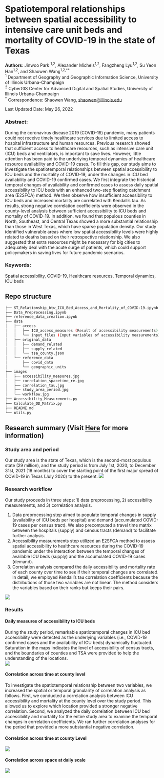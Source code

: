 # Spatiotemporal relationships between spatial accessibility to intensive care unit beds and mortality of COVID-19 in the state of Texas

**Authors**: Jinwoo Park <sup>1,2</sup>, Alexander Michels<sup>1,2</sup>, Fangzheng Lyu<sup>1,2</sup>, Su Yeon Han<sup>1,2</sup>, and Shaowen Wang<sup>1,2,**</sup> <br>
<sup>1</sup> Department of Geography and Geographic Information Science, University of Illinois Urbana-Champaign <br>
<sup>2</sup> CyberGIS Center for Advanced Digital and Spatial Studies, University of Illinois Urbana-Champaign <br>
<sup> *</sup> Correspondence: Shaowen Wang, shaowen@illinois.edu <br>

Last Updated Date: May 26, 2022

### Abstract:
During the coronavirus disease 2019 (COVID-19) pandemic, many patients could not receive timely healthcare services due to limited access to hospital infrastructure and human resources. Previous research showed that sufficient access to healthcare resources, such as intensive care unit (ICU) beds and ventilators, is important to save lives. However, little attention has been paid to the underlying temporal dynamics of healthcare resource availability and COVID-19 cases. To fill this gap, our study aims to investigate the spatiotemporal relationships between spatial accessibility to ICU beds and the mortality of COVID-19, under the changes in ICU bed availability and COVID-19 confirmed cases. We first integrate the historical temporal changes of availability and confirmed cases to assess daily spatial accessibility to ICU beds with an enhanced two-step floating catchment area (E2SFCA) method. We then observe how insufficient accessibility to ICU beds and increased mortality are correlated with Kendall’s tau. As results, strong negative correlation coefficients were observed in the county-level analysis between sufficient accessibility to ICU beds and mortality of COVID-19. In addition, we found that populous counties in North, Southeast, and Central Texas showed a more substantial relationship than those in West Texas, which have sparse population density. Our study identified vulnerable areas where low spatial accessibility levels were highly related to deaths based on their retrospective relationship. We also suggested that extra resources might be necessary for big cities to adequately deal with the acute surge of patients, which could support policymakers in saving lives for future pandemic scenarios. 

### Keywords:
Spatial accessibility, COVID-19, Healthcare resources, Temporal dynamics, ICU beds

## Repo structure
```bash
├── ST_Relationship_btw_ICU_Bed_Access_and_Mortality_of_COVID-19.ipynb (General procedure of study)
├── Data_Preprocessing.ipynb 
├── reference_data_creation.ipynb
├── data
│   ├── access
│   │   ├── ICU_access_measures (Result of accessibility measurements)
│   │   └── input_files (Input variables of accessibility measurements)
│   ├── original_data
│   │   ├── demand_related
│   │   ├── supply_related
│   │   └── tsa_county.json
│   └── reference_data
│       ├── covid_data
│       └── geographic_units
├── images
│   ├── accessibility_measures.jpg
│   ├── correlation_spacetime_re.jpg
│   ├── correlation_tau.jpg
│   ├── study_area_period.jpg
│   └── workflow.jpg
├── Accessibility_Measurements.py
├── Calculate_OD_Matrix.py
├── README.md
└── utils.py
```
## Research summary (Visit [Here](archives/ST_Relationship_btw_ICU_Bed_Access_and_Mortality_of_COVID-19.ipynb) for more information)
### Study area and period
Our study area is the state of Texas, which is the second-most populous state (29 million), and the study period is from July 1st, 2020, to December 31st, 2021 (18 months) to cover the starting point of the first major spread of COVID-19 in Texas (July 2020) to the present.
![](./images/study_area_period.jpg)

### Research workflow
Our study proceeds in three steps: 1) data preprocessing, 2) accessibility measurements, and 3) correlation analysis. 
1. Data preprocessing step aimed to populate temporal changes in supply (availability of ICU beds per hospital) and demand (accumulated COVID-19 cases per census tract). We also precomputed a travel time matrix between the hospitals (supply) and census tracts (demand) to facilitate further analysis. <br>
2. Accessibility measurements step utilized an E2SFCA method to assess spatial accessibility to healthcare resources during the COVID-19 pandemic under the interaction between the temporal changes of available ICU beds (supply) and the accumulated COVID-19 cases (demand).
3. Correlation analysis compared the daily accessibility and mortality rate of each county over time to see if their temporal changes are correlated. In detail, we employed Kendall’s tau correlation coefficients because the distributions of those two variables are not linear. The method considers the variables based on their ranks but keeps their pairs. 

![](./images/workflow.jpg)

### Results
#### Daily measures of accessibility to ICU beds
During the study period, remarkable spatiotemporal changes in ICU bed accessibility were detected as the underlying variables (i.e., COVID-19 confirmed cases and the availability of ICU beds) dynamically fluctuated. Saturation in the maps indicates the level of accessibility of census tracts, and the boundaries of counties and TSA were provided to help the understanding of the locations.  
![](./images/accessibility_measures.jpg)

#### Correlation across time at county level
To investigate the spatiotemporal relationship between two variables, we increased the spatial or temporal granularity of correlation analysis as follows. First, we conducted a correlation analysis between ICU accessibility and mortality at the county level over the study period. This allowed us to explore which location provided a stronger negative correlation. Second, we analyzed the daily correlation between ICU bed accessibility and mortality for the entire study area to examine the temporal changes in correlation coefficients. We ran further correlation analyses for the period that provided a more substantial negative correlation. 
#### Correlation across time at county Level
![](./images/correlation_tau.jpg)

#### Correlation across space at daily scale
![](./images/correlation_spacetime_re.jpg)


